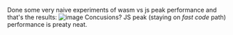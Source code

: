Done some very naive experiments of wasm vs js peak performance and that's the results:
![image](https://github.com/arturgawlik/assemblyscript-experiments/assets/26879804/e479ff47-8dbd-45c7-a88b-6f781f36810a)
Concusions? JS peak (staying on *fast code* path) performance is preaty neat.
